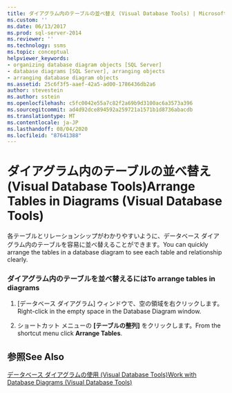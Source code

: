 ```yaml
---
title: ダイアグラム内のテーブルの並べ替え (Visual Database Tools) | Microsoft Docs
ms.custom: ''
ms.date: 06/13/2017
ms.prod: sql-server-2014
ms.reviewer: ''
ms.technology: ssms
ms.topic: conceptual
helpviewer_keywords:
- organizing database diagram objects [SQL Server]
- database diagrams [SQL Server], arranging objects
- arranging database diagram objects
ms.assetid: 25c6f3f5-aaef-42a5-ad00-1786436db2a6
author: stevestein
ms.author: sstein
ms.openlocfilehash: c5fc0042e55a7c82f2a69b9d3100ac6a3573a396
ms.sourcegitcommit: ad4d92dce894592a259721a1571b1d8736abacdb
ms.translationtype: MT
ms.contentlocale: ja-JP
ms.lasthandoff: 08/04/2020
ms.locfileid: "87641388"
---
```

# <a name="arrange-tables-in-diagrams-visual-database-tools"></a><span data-ttu-id="c266a-102">ダイアグラム内のテーブルの並べ替え (Visual Database Tools)</span><span class="sxs-lookup"><span data-stu-id="c266a-102">Arrange Tables in Diagrams (Visual Database Tools)</span></span>
  <span data-ttu-id="c266a-103">各テーブルとリレーションシップがわかりやすいように、データベース ダイアグラム内のテーブルを容易に並べ替えることができます。</span><span class="sxs-lookup"><span data-stu-id="c266a-103">You can quickly arrange the tables in a database diagram to see each table and relationship clearly.</span></span>  
  
### <a name="to-arrange-tables-in-diagrams"></a><span data-ttu-id="c266a-104">ダイアグラム内のテーブルを並べ替えるには</span><span class="sxs-lookup"><span data-stu-id="c266a-104">To arrange tables in diagrams</span></span>  
  
1.  <span data-ttu-id="c266a-105">[データベース ダイアグラム] ウィンドウで、空の領域を右クリックします。</span><span class="sxs-lookup"><span data-stu-id="c266a-105">Right-click in the empty space in the Database Diagram window.</span></span>  
  
2.  <span data-ttu-id="c266a-106">ショートカット メニューの **[テーブルの整列]** をクリックします。</span><span class="sxs-lookup"><span data-stu-id="c266a-106">From the shortcut menu click **Arrange Tables**.</span></span>  
  
## <a name="see-also"></a><span data-ttu-id="c266a-107">参照</span><span class="sxs-lookup"><span data-stu-id="c266a-107">See Also</span></span>  
 [<span data-ttu-id="c266a-108">データベース ダイアグラムの使用 (Visual Database Tools)</span><span class="sxs-lookup"><span data-stu-id="c266a-108">Work with Database Diagrams &#40;Visual Database Tools&#41;</span></span>](visual-database-tools.md)  
  
  
